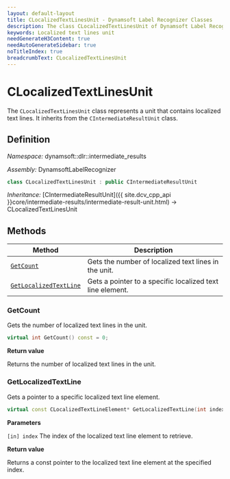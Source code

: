 ```yaml
---
layout: default-layout
title: CLocalizedTextLinesUnit - Dynamsoft Label Recognizer Classes
description: The class CLocalizedTextLinesUnit of Dynamsoft Label Recognizer represents a unit that contains localized text lines.
keywords: Localized text lines unit
needGenerateH3Content: true
needAutoGenerateSidebar: true
noTitleIndex: true
breadcrumbText: CLocalizedTextLinesUnit
---
```


# CLocalizedTextLinesUnit

The `CLocalizedTextLinesUnit` class represents a unit that contains localized text lines. It inherits from the `CIntermediateResultUnit` class.

## Definition

*Namespace:* dynamsoft::dlr::intermediate_results

*Assembly:* DynamsoftLabelRecognizer

```cpp
class CLocalizedTextLinesUnit : public CIntermediateResultUnit
```

*Inheritance:* [CIntermediateResultUnit]({{ site.dcv_cpp_api }}core/intermediate-results/intermediate-result-unit.html) -> CLocalizedTextLinesUnit

## Methods

| Method                            | Description |
|-----------------------------------|-------------|
| [`GetCount`](#getcount)           | Gets the number of localized text lines in the unit.|
| [`GetLocalizedTextLine`](#getlocalizedtextline) | Gets a pointer to a specific localized text line element.|

### GetCount

Gets the number of localized text lines in the unit.

```cpp
virtual int GetCount() const = 0;
```

**Return value**

Returns the number of localized text lines in the unit.

### GetLocalizedTextLine

Gets a pointer to a specific localized text line element.

```cpp
virtual const CLocalizedTextLineElement* GetLocalizedTextLine(int index) const = 0;
```

**Parameters**

`[in] index` The index of the localized text line element to retrieve.

**Return value**

Returns a const pointer to the localized text line element at the specified index.
